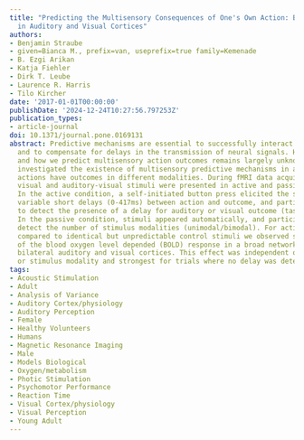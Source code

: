 ```yaml
---
title: "Predicting the Multisensory Consequences of One's Own Action: BOLD Suppression
  in Auditory and Visual Cortices"
authors:
- Benjamin Straube
- given=Bianca M., prefix=van, useprefix=true family=Kemenade
- B. Ezgi Arikan
- Katja Fiehler
- Dirk T. Leube
- Laurence R. Harris
- Tilo Kircher
date: '2017-01-01T00:00:00'
publishDate: '2024-12-24T10:27:56.797253Z'
publication_types:
- article-journal
doi: 10.1371/journal.pone.0169131
abstract: Predictive mechanisms are essential to successfully interact with the environment
  and to compensate for delays in the transmission of neural signals. However, whether
  and how we predict multisensory action outcomes remains largely unknown. Here we
  investigated the existence of multisensory predictive mechanisms in a context where
  actions have outcomes in different modalities. During fMRI data acquisition auditory,
  visual and auditory-visual stimuli were presented in active and passive conditions.
  In the active condition, a self-initiated button press elicited the stimuli with
  variable short delays (0-417ms) between action and outcome, and participants had
  to detect the presence of a delay for auditory or visual outcome (task modality).
  In the passive condition, stimuli appeared automatically, and participants had to
  detect the number of stimulus modalities (unimodal/bimodal). For action consequences
  compared to identical but unpredictable control stimuli we observed suppression
  of the blood oxygen level depended (BOLD) response in a broad network including
  bilateral auditory and visual cortices. This effect was independent of task modality
  or stimulus modality and strongest for trials where no delay was detected (undetected
tags:
- Acoustic Stimulation
- Adult
- Analysis of Variance
- Auditory Cortex/physiology
- Auditory Perception
- Female
- Healthy Volunteers
- Humans
- Magnetic Resonance Imaging
- Male
- Models Biological
- Oxygen/metabolism
- Photic Stimulation
- Psychomotor Performance
- Reaction Time
- Visual Cortex/physiology
- Visual Perception
- Young Adult
---
```

